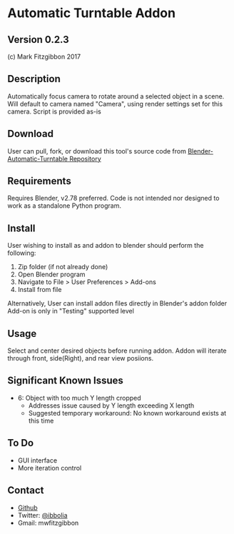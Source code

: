Automatic Turntable Addon
================
Version 0.2.3
-----------
(c) Mark Fitzgibbon 2017

Description
-----------
Automatically focus camera to rotate around a selected object in a scene.
Will default to camera named "Camera", using render settings set for this camera.
Script is provided as-is

Download
--------
User can pull, fork, or download this tool's source code from 
[Blender-Automatic-Turntable Repository](https://github.com/ibbolia/blender-automatic-turntable)

Requirements
------------
Requires Blender, v2.78 preferred.
Code is not intended nor designed to work as a standalone Python program.

Install
-------
User wishing to install as and addon to blender should perform the following:
1. Zip folder (if not already done) 
2. Open Blender program
3. Navigate to File > User Preferences > Add-ons
4. Install from file

Alternatively, User can install addon files directly in Blender's addon folder
Add-on is only in "Testing" supported level

Usage
--------
Select and center desired objects before running addon.
Addon will iterate through front, side(Right), and rear view posiions.

Significant Known Issues
------------
- 6: Object with too much Y length cropped
	- Addresses issue caused by Y length exceeding X length
	- Suggested temporary workaround: No known workaround exists at this time

To Do
--------
- GUI interface
- More iteration control

Contact
-------
- [Github](https://github.com/ibbolia)
- Twitter: [@ibbolia](https://twitter.com/ibbolia)
- Gmail: mwfitzgibbon